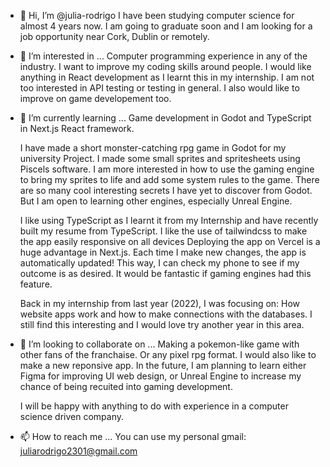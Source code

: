 - 👋 Hi, I’m @julia-rodrigo
     I have been studying computer science for almost 4 years now.
     I am going to graduate soon and I am looking for a job opportunity
     near Cork, Dublin or remotely.

- 👀 I’m interested in ... 
     Computer programming experience in any of the industry.
     I want to improve my coding skills around people. 
     I would like anything in React development as I learnt this in my internship.
     I am not too interested in API testing or testing in general.
     I also would like to improve on game developement too.

- 🌱 I’m currently learning ... 
     Game development in Godot and TypeScript in Next.js React framework.
  
     I have made a short monster-catching rpg game in Godot for my university Project.
     I made some small sprites and spritesheets using Piscels software.
     I am more interested in how to use the gaming engine to bring my sprites to life 
     and add some system rules to the game.
     There are so many cool interesting secrets I have yet to discover from Godot. 
     But I am open to learning other engines, especially Unreal Engine.

     I like using TypeScript as I learnt it from my Internship and have recently built my
     resume from TypeScript. I like the use of tailwindcss to make the app easily responsive on all devices
     Deploying the app on Vercel is a huge advantage in Next.js.
     Each time I make new changes, the app is automatically updated!
     This way, I can check my phone to see if my outcome is as desired.
     It would be fantastic if gaming engines had this feature.
     
     Back in my internship from last year (2022), I was focusing on:
     How website apps work and how to make connections with the databases. 
     I still find this interesting and I would love try another year in this area.
     

- 💞️ I’m looking to collaborate on ... 
     Making a pokemon-like game with other fans of the franchaise. Or any pixel rpg format.
     I would also like to make a new reponsive app.
  In the future, I am planning to learn either Figma for improving UI web design, or Unreal Engine to increase my chance of being recuited into gaming development.
     
     I will be happy with anything to do with experience in a computer science driven company. 

- 📫 How to reach me ...
     You can use my personal gmail: juliarodrigo2301@gmail.com

<!---
julia-rodrigo/julia-rodrigo is a ✨ special ✨ repository because its `README.md` (this file) appears on your GitHub profile.
You can click the Preview link to take a look at your changes.
--->
